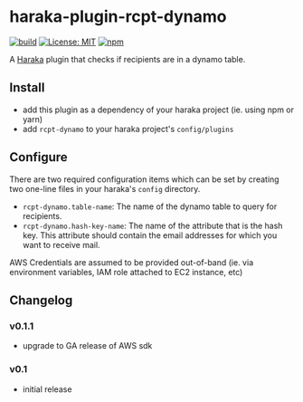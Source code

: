 # haraka-plugin-rcpt-dynamo

[![build](https://github.com/mfogel/haraka-plugin-rcpt-dynamo/workflows/build/badge.svg)](https://github.com/mfogel/haraka-plugin-rcpt-dynamo/actions?query=workflow%3Abuild)
[![License: MIT](https://img.shields.io/badge/License-MIT-green.svg)](https://opensource.org/licenses/MIT)
[![npm](https://img.shields.io/npm/v/haraka-plugin-rcpt-dynamo.svg)](https://www.npmjs.com/package/haraka-plugin-rcpt-dynamo)

A [Haraka](https://github.com/haraka/Haraka) plugin that checks if recipients are in a dynamo table.

## Install

- add this plugin as a dependency of your haraka project (ie. using npm or yarn)
- add `rcpt-dynamo` to your haraka project's `config/plugins`

## Configure

There are two required configuration items which can be set by creating two one-line files in your haraka's `config` directory.

- `rcpt-dynamo.table-name`: The name of the dynamo table to query for recipients.
- `rcpt-dynamo.hash-key-name`: The name of the attribute that is the hash key. This attribute should contain the email addresses for which you want to receive mail.

AWS Credentials are assumed to be provided out-of-band (ie. via environment variables, IAM role attached to EC2 instance, etc)

## Changelog

### v0.1.1

- upgrade to GA release of AWS sdk

### v0.1

- initial release
